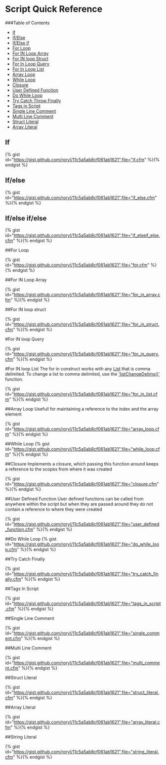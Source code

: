 # Script Quick Reference

###Table of Contents
- [If](#if)
- [If/Else](#ifelse)
- [If/Else if](#ifelse-if)
- [For Loop](#forloop)
- [For IN Loop Array](#for-in-loop-array)
- [For IN loop Struct](#for-in-loop-struct)
- [For In Loop Query](#for-in-loop-query)
- [For In Loop List](#for-in-loop-query)
- [Array Loop](#array-loop)
- [While Loop](#while-loop)
- [Closure](#closure)
- [User Defined Function](#user-defined-function)
- [Do While Loop](#do-while-loop)
- [Try Catch Throw Finally](#try-catch-throw-finally)
- [Tags in Script](#tags-in-script)
- [Single Line Comment](#single-line-comment)
- [Multi Line Comment](#multi-line-comment)
- [Struct Literal](#struct-literal)
- [Array Literal](#array-literal)

## If

{% gist id="https://gist.github.com/roryl/11c5a5ab8cf061ab1621",file="if.cfm" %}{% endgist %}


## If/else

{% gist id="https://gist.github.com/roryl/11c5a5ab8cf061ab1621",file="if_else.cfm" %}{% endgist %}



## If/else if/else

{% gist id="https://gist.github.com/roryl/11c5a5ab8cf061ab1621",file="if_elseif_else.cfm" %}{% endgist %}



##For Loop

{% gist id="https://gist.github.com/roryl/11c5a5ab8cf061ab1621",file="for.cfm" %}{% endgist %}



##For IN Loop Array

{% gist id="https://gist.github.com/roryl/11c5a5ab8cf061ab1621",file="for_in_array.cfm" %}{% endgist %}




##For IN loop struct

{% gist id="https://gist.github.com/roryl/11c5a5ab8cf061ab1621",file="for_in_struct.cfm" %}{% endgist %}




#For IN loop Query

{% gist id="https://gist.github.com/roryl/11c5a5ab8cf061ab1621",file="for_in_query.cfm" %}{% endgist %}

#For IN loop List
The for in construct works with any [List](https://rorylaitila.gitbooks.io/lucee/content/lists.html) that is comma delimited. To change a list to comma delimited, use the ['listChangeDelims()'](http://luceedocs.herokuapp.com/object/string/listChangeDelims) function.

{% gist id="https://gist.github.com/roryl/11c5a5ab8cf061ab1621",file="for_in_list.cfm" %}{% endgist %}


##Array Loop
Usefull for maintaining a reference to the index and the array element

{% gist id="https://gist.github.com/roryl/11c5a5ab8cf061ab1621",file="array_loop.cfm" %}{% endgist %}



##While Loop
{% gist id="https://gist.github.com/roryl/11c5a5ab8cf061ab1621",file="while_loop.cfm" %}{% endgist %}


##Closure
Implements a closure, which passing this function around keeps a reference to the scopes from where it was created

{% gist id="https://gist.github.com/roryl/11c5a5ab8cf061ab1621",file="closure.cfm" %}{% endgist %}


##User Defined Function
User defined functions can be called from anywhere within the script but when they are passed around they do not contain a reference to where they were created

{% gist id="https://gist.github.com/roryl/11c5a5ab8cf061ab1621",file="user_defined_function.cfm" %}{% endgist %}




##Do While Loop
{% gist id="https://gist.github.com/roryl/11c5a5ab8cf061ab1621",file="do_while_loop.cfm" %}{% endgist %}




##Try Catch Finally

{% gist id="https://gist.github.com/roryl/11c5a5ab8cf061ab1621",file="try_catch_finally.cfm" %}{% endgist %}


##Tags In Script

{% gist id="https://gist.github.com/roryl/11c5a5ab8cf061ab1621",file="tags_in_script.cfm" %}{% endgist %}


##Single Line Comment

{% gist id="https://gist.github.com/roryl/11c5a5ab8cf061ab1621",file="single_comment.cfm" %}{% endgist %}


##Multi Line Comment

{% gist id="https://gist.github.com/roryl/11c5a5ab8cf061ab1621",file="multi_comment.cfm" %}{% endgist %}


##Struct Literal

{% gist id="https://gist.github.com/roryl/11c5a5ab8cf061ab1621",file="struct_literal.cfm" %}{% endgist %}


##Array Literal

{% gist id="https://gist.github.com/roryl/11c5a5ab8cf061ab1621",file="array_literal.cfm" %}{% endgist %}

##String Literal

{% gist id="https://gist.github.com/roryl/11c5a5ab8cf061ab1621",file="string_literal.cfm" %}{% endgist %}





